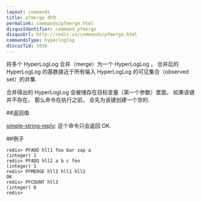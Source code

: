 ```yaml
---
layout: commands
title: pfmerge 命令
permalink: commands/pfmerge.html
disqusIdentifier: command_pfmerge
disqusUrl: http://redis.cn/commands/pfmerge.html
commandsType: hyperloglog
discuzTid: 1016
---
```


将多个 HyperLogLog 合并（merge）为一个 HyperLogLog ， 合并后的 HyperLogLog 的基数接近于所有输入 HyperLogLog 的可见集合（observed set）的并集.

合并得出的 HyperLogLog 会被储存在目标变量（第一个参数）里面， 如果该键并不存在， 那么命令在执行之前， 会先为该键创建一个空的.

##返回值

[simple-string-reply](/topics/protocol.html#simple-string-reply): 这个命令只会返回 OK.

##例子

	redis> PFADD hll1 foo bar zap a
	(integer) 1
	redis> PFADD hll2 a b c foo
	(integer) 1
	redis> PFMERGE hll3 hll1 hll2
	OK
	redis> PFCOUNT hll3
	(integer) 6
	redis> 


